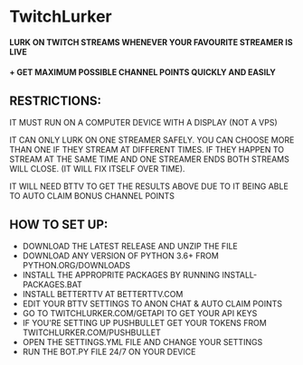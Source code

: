 # TwitchLurker

#### LURK ON TWITCH STREAMS WHENEVER YOUR FAVOURITE STREAMER IS LIVE
#### + GET MAXIMUM POSSIBLE CHANNEL POINTS QUICKLY AND EASILY

## RESTRICTIONS:

IT MUST RUN ON A COMPUTER DEVICE WITH A DISPLAY (NOT A VPS)

IT CAN ONLY LURK ON ONE STREAMER SAFELY. YOU CAN CHOOSE MORE THAN ONE
IF THEY STREAM AT DIFFERENT TIMES. IF THEY HAPPEN TO STREAM AT THE
SAME TIME AND ONE STREAMER ENDS BOTH STREAMS WILL CLOSE.
(IT WILL FIX ITSELF OVER TIME).

IT WILL NEED BTTV TO GET THE RESULTS ABOVE DUE TO IT BEING ABLE
TO AUTO CLAIM BONUS CHANNEL POINTS

## HOW TO SET UP:

- DOWNLOAD THE LATEST RELEASE AND UNZIP THE FILE
- DOWNLOAD ANY VERSION OF PYTHON 3.6+ FROM PYTHON.ORG/DOWNLOADS
- INSTALL THE APPROPRITE PACKAGES BY RUNNING INSTALL-PACKAGES.BAT
- INSTALL BETTERTTV AT BETTERTTV.COM
- EDIT YOUR BTTV SETTINGS TO ANON CHAT & AUTO CLAIM POINTS
- GO TO TWITCHLURKER.COM/GETAPI TO GET YOUR API KEYS
- IF YOU'RE SETTING UP PUSHBULLET GET YOUR TOKENS FROM
TWITCHLURKER.COM/PUSHBULLET
- OPEN THE SETTINGS.YML FILE AND CHANGE YOUR SETTINGS
- RUN THE BOT.PY FILE 24/7 ON YOUR DEVICE
